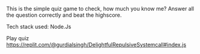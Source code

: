 This is the simple quiz game to check, how much you know me?
Answer all the question correctly and beat the highscore.

Tech stack used: Node.Js

Play quiz https://replit.com/@gurdialsingh/DelightfulRepulsiveSystemcall#index.js
